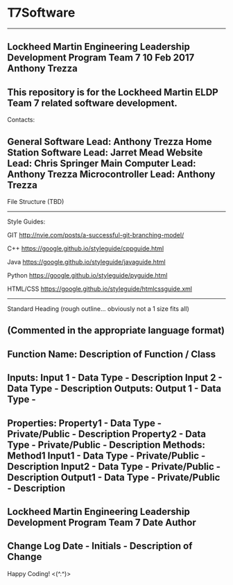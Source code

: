 # T7Software
---------------------------------------------------------------------------------------------------------------
Lockheed Martin 
Engineering Leadership Development Program
Team 7
10 Feb 2017
Anthony Trezza
---------------------------------------------------------------------------------------------------------------
This repository is for the Lockheed Martin ELDP Team 7 related software development.
---------------------------------------------------------------------------------------------------------------
Contacts:

General Software Lead:          Anthony Trezza 
Home Station Software Lead:     Jarret Mead
Website Lead:                   Chris Springer
Main Computer Lead:             Anthony Trezza
Microcontroller Lead:           Anthony Trezza
--------------------------------------------------------------------------------------------------------------
File Structure
(TBD)

---------------------------------------------------------------------------------------------------------------
Style Guides:

GIT
http://nvie.com/posts/a-successful-git-branching-model/

C++
https://google.github.io/styleguide/cppguide.html

Java
https://google.github.io/styleguide/javaguide.html

Python
https://google.github.io/styleguide/pyguide.html

HTML/CSS
https://google.github.io/styleguide/htmlcssguide.xml

---------------------------------------------------------------------------------------------------------------
Standard Heading (rough outline... obviously not a 1 size fits all)

(Commented in the appropriate language format)
----------------------------------------------------------------------------------------------------------
Function Name:
Description of Function / Class
----------------------------------------------------------------------------------------------------------
Inputs:
    Input 1  - Data Type - Description
    Input 2  - Data Type - Description
Outputs:
    Output 1 - Data Type - 
-----------------------------------------------------------------------------------------------------------
Properties:
    Property1 - Data Type - Private/Public - Description
    Property2 - Data Type - Private/Public - Description
Methods:
    Method1
        Input1  - Data Type - Private/Public - Description
        Input2  - Data Type - Private/Public - Description
        Output1 - Data Type - Private/Public - Description
-----------------------------------------------------------------------------------------------------------
Lockheed Martin 
Engineering Leadership Development Program
Team 7
Date
Author
------------------------------------------------------------------------------------------------------------
Change Log
    Date - Initials - Description of Change
------------------------------------------------------------------------------------------------------------
Happy Coding! <(^.^)>